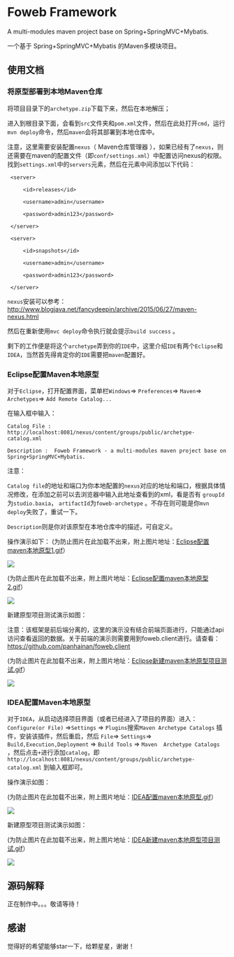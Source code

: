 # Foweb Framework

A multi-modules maven project base on Spring+SpringMVC+Mybatis.

一个基于 Spring+SpringMVC+Mybatis 的Maven多模块项目。

## 使用文档

### 将原型部署到本地Maven仓库

将项目目录下的`archetype.zip`下载下来，然后在本地解压；

进入到根目录下面，会看到`src`文件夹和`pom.xml`文件，然后在此处打开`cmd`，运行`mvn deploy`命令，然后`maven`会将其部署到本地仓库中。

注意，这里需要安装配置`nexus`（ Maven仓库管理器 ），如果已经有了`nexus`，则还需要在maven的配置文件（即`conf/settings.xml`）中配置访问nexus的权限。找到`settings.xml`中的`servers`元素，然后在元素中间添加以下代码：



	 <server>

	     <id>releases</id>

	     <username>admin</username>

	     <password>admin123</password>

	 </server>

	 <server>

	     <id>snapshots</id>

	     <username>admin</username>

	     <password>admin123</password>

	 </server>



`nexus`安装可以参考：
<a href="http://www.blogjava.net/fancydeepin/archive/2015/06/27/maven-nexus.html" target="_blank" title="Nexus安装">http://www.blogjava.net/fancydeepin/archive/2015/06/27/maven-nexus.html</a>

然后在重新使用`mvc deploy`命令执行就会提示`build success` 。

剩下的工作便是将这个`archetype`弄到你的`IDE`中，这里介绍`IDE`有两个`Eclipse`和`IDEA`，当然首先得肯定你的`IDE`需要把`maven`配置好。

### Eclipse配置Maven本地原型

对于`Eclipse`，打开配置界面，菜单栏`Windows`=&gt; `Preferences`=&gt; `Maven`=&gt; `Archetypes`=&gt; `Add Remote Catalog...`

在输入框中输入：

`Catalog File :  http://localhost:8081/nexus/content/groups/public/archetype-catalog.xml`

`Description :  Foweb Framework - a multi-modules maven project base on Spring+SpringMVC+Mybatis.`

注意：

`Catalog file`的地址和端口为你本地配置的`nexus`对应的地址和端口，根据具体情况修改，在添加之前可以去浏览器中输入此地址查看到的xml，看是否有 `groupId`为`studio.baxia`， `artifactId`为`foweb-archetype` 。不存在则可能是你`mvn deploy`失败了，重试一下。

`Description`则是你对该原型在本地仓库中的描述，可自定义。

操作演示如下：
(为防止图片在此加载不出来，附上图片地址：<a href="http://odhtjea8i.bkt.clouddn.com/foweb/Eclipse%E9%85%8D%E7%BD%AEmaven%E6%9C%AC%E5%9C%B0%E5%8E%9F%E5%9E%8B1.gif" target="_blank" >Eclipse配置maven本地原型1.gif</a>）

![](http://odhtjea8i.bkt.clouddn.com/foweb/Eclipse%E9%85%8D%E7%BD%AEmaven%E6%9C%AC%E5%9C%B0%E5%8E%9F%E5%9E%8B1.gif)

(为防止图片在此加载不出来，附上图片地址：<a href="http://odhtjea8i.bkt.clouddn.com/foweb/Eclipse%E9%85%8D%E7%BD%AEmaven%E6%9C%AC%E5%9C%B0%E5%8E%9F%E5%9E%8B2.gif" target="_blank" >Eclipse配置maven本地原型2.gif</a>）

![](http://odhtjea8i.bkt.clouddn.com/foweb/Eclipse%E9%85%8D%E7%BD%AEmaven%E6%9C%AC%E5%9C%B0%E5%8E%9F%E5%9E%8B2.gif)

新建原型项目测试演示如图：

注意：该框架是前后端分离的，这里的演示没有结合前端页面进行，只能通过api访问查看返回的数据。关于前端的演示则需要用到foweb.client进行。请查看：<a href="https://github.com/panhainan/foweb.client" target="_blank" title="foweb前端项目">https://github.com/panhainan/foweb.client</a>

(为防止图片在此加载不出来，附上图片地址：<a href="http://odhtjea8i.bkt.clouddn.com/foweb/Eclipse%E6%96%B0%E5%BB%BAmaven%E6%9C%AC%E5%9C%B0%E5%8E%9F%E5%9E%8B%E9%A1%B9%E7%9B%AE%E6%B5%8B%E8%AF%95.gif" target="_blank" >Eclipse新建maven本地原型项目测试.gif</a>）  

![](http://odhtjea8i.bkt.clouddn.com/foweb/Eclipse%E6%96%B0%E5%BB%BAmaven%E6%9C%AC%E5%9C%B0%E5%8E%9F%E5%9E%8B%E9%A1%B9%E7%9B%AE%E6%B5%8B%E8%AF%95.gif)


### IDEA配置Maven本地原型

对于`IDEA`，从启动选择项目界面（或者已经进入了项目的界面）进入：`Configure(or File)` =&gt;`Settings` =&gt; `Plugins`搜索`Maven Archetype Catalogs` 插件，安装该插件，然后重启，然后 `File`=&gt; `Settings`=&gt; `Build,Execution,Deployment` =&gt; `Build Tools` =&gt; `Maven  Archetype Catalogs` ，然后点击`+`进行添加`catalog`，即  `http://localhost:8081/nexus/content/groups/public/archetype-catalog.xml` 到输入框即可。

操作演示如图：

(为防止图片在此加载不出来，附上图片地址：<a href="http://odhtjea8i.bkt.clouddn.com/foweb/IDEA%E9%85%8D%E7%BD%AEmaven%E6%9C%AC%E5%9C%B0%E5%8E%9F%E5%9E%8B.gif" target="_blank" >IDEA配置maven本地原型.gif</a>） 
 
![](http://odhtjea8i.bkt.clouddn.com/foweb/IDEA%E9%85%8D%E7%BD%AEmaven%E6%9C%AC%E5%9C%B0%E5%8E%9F%E5%9E%8B.gif)

新建原型项目测试演示如图：

(为防止图片在此加载不出来，附上图片地址：<a href="http://odhtjea8i.bkt.clouddn.com/foweb/IDEA%E6%96%B0%E5%BB%BAmaven%E6%9C%AC%E5%9C%B0%E5%8E%9F%E5%9E%8B%E9%A1%B9%E7%9B%AE%E6%B5%8B%E8%AF%95.gif" target="_blank" >IDEA新建maven本地原型项目测试.gif</a>） 
 
![](http://odhtjea8i.bkt.clouddn.com/foweb/IDEA%E6%96%B0%E5%BB%BAmaven%E6%9C%AC%E5%9C%B0%E5%8E%9F%E5%9E%8B%E9%A1%B9%E7%9B%AE%E6%B5%8B%E8%AF%95.gif)


## 源码解释

正在制作中。。。敬请等待！


## 感谢

觉得好的希望能够star一下，给颗星星，谢谢！